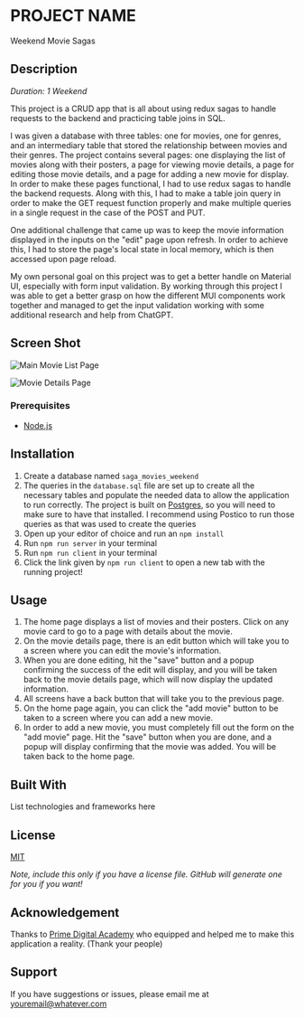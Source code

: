 # PROJECT NAME

Weekend Movie Sagas

## Description

_Duration: 1 Weekend_

This project is a CRUD app that is all about using redux sagas to handle requests to the backend and practicing table joins in SQL.

I was given a database with three tables: one for movies, one for genres, and an intermediary table that stored the relationship between movies and their genres. The project contains several pages: one displaying the list of movies along with their posters, a page for viewing movie details, a page for editing those movie details, and a page for adding a new movie for display. In order to make these pages functional, I had to use redux sagas to handle the backend requests. Along with this, I had to make a table join query in order to make the GET request function properly and make multiple queries in a single request in the case of the POST and PUT.

One additional challenge that came up was to keep the movie information displayed in the inputs on the "edit" page upon refresh. In order to achieve this, I had to store the page's local state in local memory, which is then accessed upon page reload.

My own personal goal on this project was to get a better handle on Material UI, especially with form input validation. By working through this project I was able to get a better grasp on how the different MUI components work together and managed to get the input validation working with some additional research and help from ChatGPT. 

## Screen Shot

![Main Movie List Page](./public/Screenshots/Screenshot%202024-02-11%20at%209.24.11 AM.png)

![Movie Details Page](./public/Screenshots/Screenshot%202024-02-11%20at%209.24.51 AM.png)

### Prerequisites

- [Node.js](https://nodejs.org/en/)

## Installation

1. Create a database named `saga_movies_weekend`
2. The queries in the `database.sql` file are set up to create all the necessary tables and populate the needed data to allow the application to run correctly. The project is built on [Postgres](https://www.postgresql.org/download/), so you will need to make sure to have that installed. I recommend using Postico to run those queries as that was used to create the queries 
3. Open up your editor of choice and run an `npm install`
4. Run `npm run server` in your terminal
5. Run `npm run client` in your terminal
6. Click the link given by `npm run client` to open a new tab with the running project!

## Usage

1. The home page displays a list of movies and their posters. Click on any movie card to go to a page with details about the movie.
2. On the movie details page, there is an edit button which will take you to a screen where you can edit the movie's information.
3. When you are done editing, hit the "save" button and a popup confirming the success of the edit will display, and you will be taken back to the movie details page, which will now display the updated information.
4. All screens have a back button that will take you to the previous page.
5. On the home page again, you can click the "add movie" button to be taken to a screen where you can add a new movie.
6. In order to add a new movie, you must completely fill out the form on the "add movie" page. Hit the "save" button when you are done, and a popup will display confirming that the movie was added. You will be taken back to the home page.


## Built With

List technologies and frameworks here

## License
[MIT](https://choosealicense.com/licenses/mit/)

_Note, include this only if you have a license file. GitHub will generate one for you if you want!_

## Acknowledgement
Thanks to [Prime Digital Academy](www.primeacademy.io) who equipped and helped me to make this application a reality. (Thank your people)

## Support
If you have suggestions or issues, please email me at [youremail@whatever.com](www.google.com)
